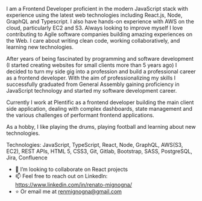 I am a Frontend Developer proficient in the modern JavaScript stack with experience using the latest web technologies including React.js, Node, GraphQL and Typescript. I also have hands-on experience with AWS on the cloud, particularly EC2 and S3. Always looking to improve myself I love contributing to Agile software companies building amazing experiences on the Web. I care about writing clean code, working collaboratively, and learning new technologies.

After years of being fascinated by programming and software development (I started creating websites for small clients more than 5 years ago) I decided to turn my side gig into a profession and build a professional career as a frontend developer. With the aim of professionalizing my skills I successfully graduated from General Assembly gaining proficiency in JavaScript technology and started my software development career.

Currently I work at Plentific as a frontend developer building the main client side application, dealing with complex dashboards, state management and the various challenges of performant frontend applications.

As a hobby, I like playing the drums, playing football and learning about new technologies.

Technologies: JavaScript, TypeScript, React, Node, GraphQL, AWS(S3, EC2), REST APIs, HTML 5, CSS3, Git, Gitlab, Bootstrap, SASS, PostgreSQL, Jira, Confluence

- 💞️ I’m looking to collaborate on React projects
- 📫 Feel free to reach out on LinkedIn: https://www.linkedin.com/in/renato-mignogna/
- ⭐️ Or email me at renmignogna@gmail.com

